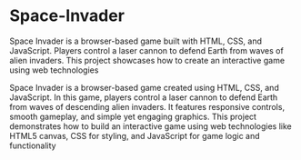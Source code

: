 # Space-Invader
Space Invader is a browser-based game built with HTML, CSS, and JavaScript. Players control a laser cannon to defend Earth from waves of alien invaders. This project showcases how to create an interactive game using web technologies


Space Invader is a browser-based game created using HTML, CSS, and JavaScript. In this game, players control a laser cannon to defend Earth from waves of descending alien invaders. It features responsive controls, smooth gameplay, and simple yet engaging graphics. This project demonstrates how to build an interactive game using web technologies like HTML5 canvas, CSS for styling, and JavaScript for game logic and functionality
